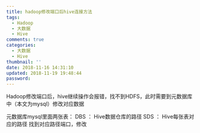 ```yaml
---
title: hadoop修改端口后hive连接方法
tags:
  - Hadoop
  - 大数据
  - Hive
comments: true
categories:
  - 大数据
  - Hive
thumbnail: ''
date: 2018-11-16 14:31:10
updated: 2018-11-19 19:48:44
password:
---
```

Hadoop修改端口后，hive继续操作会报错，找不到HDFS，此时需要到元数据库中（本文为mysql）修改对应数据
<!-- more -->
元数据库mysql里面两张表：
DBS ： Hive数据仓库的路径
SDS ： Hive每张表对应的路径
找到对应路径端口，修改